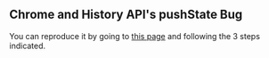 ## Chrome and History API's pushState Bug

You can reproduce it by going to [this page](http://secret-journey-4942.herokuapp.com/) and following the 3 steps indicated.

